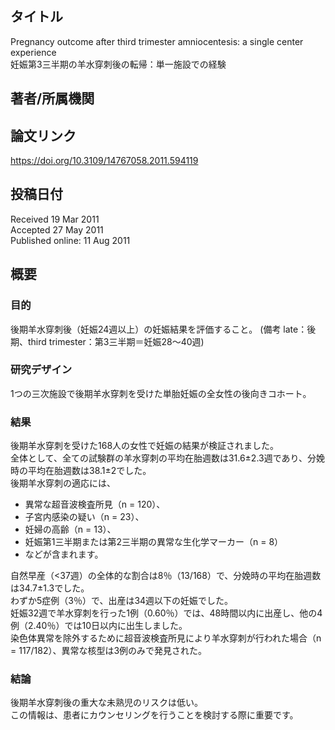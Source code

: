 ## タイトル
Pregnancy outcome after third trimester amniocentesis: a single center experience  
妊娠第3三半期の羊水穿刺後の転帰：単一施設での経験

## 著者/所属機関

## 論文リンク
https://doi.org/10.3109/14767058.2011.594119

## 投稿日付
Received 19 Mar 2011  
Accepted 27 May 2011  
Published online: 11 Aug 2011

## 概要
### 目的
後期羊水穿刺後（妊娠24週以上）の妊娠結果を評価すること。
(備考 late：後期、third trimester：第3三半期＝妊娠28～40週)

### 研究デザイン
1つの三次施設で後期羊水穿刺を受けた単胎妊娠の全女性の後向きコホート。  

### 結果
後期羊水穿刺を受けた168人の女性で妊娠の結果が検証されました。  
全体として、全ての試験群の羊水穿刺の平均在胎週数は31.6±2.3週であり、分娩時の平均在胎週数は38.1±2でした。  
後期羊水穿刺の適応には、
* 異常な超音波検査所見（n = 120）、
* 子宮内感染の疑い（n = 23）、
* 妊婦の高齢（n = 13）、
* 妊娠第1三半期または第2三半期の異常な生化学マーカー（n = 8）
* などが含まれます。

自然早産（<37週）の全体的な割合は8％（13/168）で、分娩時の平均在胎週数は34.7±1.3でした。  
わずか5症例（3％）で、出産は34週以下の妊娠でした。  
妊娠32週で羊水穿刺を行った1例（0.60％）では、48時間以内に出産し、他の4例（2.40％）では10日以内に出生しました。  
染色体異常を除外するために超音波検査所見により羊水穿刺が行われた場合（n = 117/182）、異常な核型は3例のみで発見された。

### 結論
後期羊水穿刺後の重大な未熟児のリスクは低い。  
この情報は、患者にカウンセリングを行うことを検討する際に重要です。
